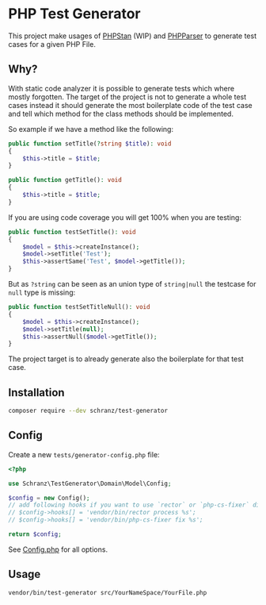 # PHP Test Generator

This project make usages of [PHPStan](https://github.com/phpstan/phpstan) (WIP) and [PHPParser](https://github.com/nikic/PHP-Parser)
to generate test cases for a given PHP File.

## Why?

With static code analyzer it is possible to generate tests which where mostly forgotten. The target of the project
is not to generate a whole test cases instead it should generate the most boilerplate code of the test case and tell
which method for the class methods should be implemented.

So example if we have a method like the following:

```php
public function setTitle(?string $title): void
{
    $this->title = $title;
}

public function getTitle(): void
{
    $this->title = $title;
}
```

If you are using code coverage you will get 100% when you are testing:

```php
public function testSetTitle(): void
{
    $model = $this->createInstance();
    $model->setTitle('Test');
    $this->assertSame('Test', $model->getTitle());
}
```

But as `?string` can be seen as an union type of `string|null` the testcase for `null` type is missing:

```php
public function testSetTitleNull(): void
{
    $model = $this->createInstance();
    $model->setTitle(null);
    $this->assertNull($model->getTitle());
}
```

The project target is to already generate also the boilerplate for that test case.

## Installation

```bash
composer require --dev schranz/test-generator
```

## Config

Create a new `tests/generator-config.php` file:

```php
<?php

use Schranz\TestGenerator\Domain\Model\Config;

$config = new Config();
// add following hooks if you want to use `rector` or `php-cs-fixer` directly on the created test files
// $config->hooks[] = 'vendor/bin/rector process %s';
// $config->hooks[] = 'vendor/bin/php-cs-fixer fix %s';

return $config;
```

See [Config.php](src/Domain/Model/Config.php)  for all options.

## Usage

```bash
vendor/bin/test-generator src/YourNameSpace/YourFile.php
```
